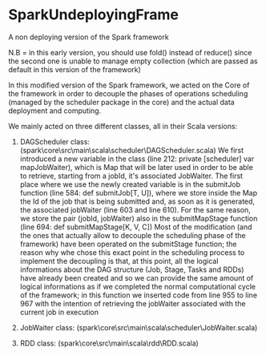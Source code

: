 # SparkUndeployingFrame
A non deploying version of the Spark framework

N.B = in this early version, you should use fold() instead of reduce() since the second one is unable
      to manage empty collection (which are passed as default in this version of the framework)

In this modified version of the Spark framework, we acted on the Core of the framework in order to decouple the phases of
operations scheduling (managed by the scheduler package in the core) and the actual data deployment and computing.

We mainly acted on three different classes, all in their Scala versions:

1) DAGScheduler class: (spark\core\src\main\scala\scheduler\DAGScheduler.scala)
   We first introduced a new variable in the class (line 212: private [scheduler] var mapJobWaiter),
   which is Map that will be later used in order to be able to retrieve, starting from a jobId, it's
   associated JobWaiter.
   The first place where we use the newly created variable is in the submitJob function (line 584:
   def submitJob[T, U]), where we store inside the Map the Id of the job that is being submitted
   and, as soon as it is generated, the associated jobWaiter (line 603 and line 610).
   For the same reason, we store the pair (jobId, jobWaiter) also in the submitMapStage function
   (line 694: def submitMapStage[K, V, C])
   Most of the modification (and the ones that actually allow to decouple the scheduling phase of
   the framework) have been operated on the submitStage function; the reason why whe chose this exact
   point in the scheduling process to implement the decoupling is that, at this point, all the logical
   informations about the DAG structure (Job, Stage, Tasks and RDDs) have already been created and so
   we can provide the same amount of logical informations as if we completed the normal computational
   cycle of the framework; in this function we inserted code from line 955 to line 967 with the intention
   of retrieving the jobWaiter associated with the current job in execution

2) JobWaiter class: (spark\core\src\main\scala\scheduler\JobWaiter.scala)

3) RDD class: (spark\core\src\main\scala\rdd\RDD.scala)
